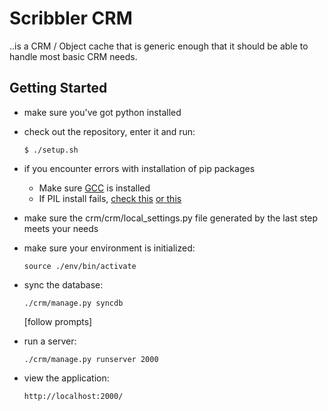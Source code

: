Scribbler CRM
=============

..is a CRM / Object cache that is generic enough that it should be able to handle most basic CRM needs.




Getting Started
---------------

*   make sure you've got python installed

*   check out the repository, enter it and run:

        $ ./setup.sh

*   if you encounter errors with installation of pip packages

    *   Make sure [GCC](http://gcc.gnu.org/) is installed
    *   If PIL install fails, [check this](http://jj.isgeek.net/2011/09/install-pil-with-jpeg-support-on-ubuntu-oneiric-64bits/) [or this](http://www.sandersnewmedia.com/why/2012/04/16/installing-pil-virtualenv-ubuntu-1204-precise-pangolin/)

*   make sure the crm/crm/local_settings.py file generated by the last step meets your needs


*   make sure your environment is initialized:

        source ./env/bin/activate


*   sync the database:
        
        ./crm/manage.py syncdb

    [follow prompts]


*   run a server:

        ./crm/manage.py runserver 2000  


*   view the application:

        http://localhost:2000/